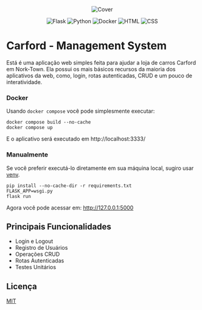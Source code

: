 <p align="center">
  <img src="https://res.cloudinary.com/dnqiosdb6/image/upload/v1665622923/cover/caford-cover_copy_nbjdvs.png" alt="Cover">
</p>

<p align="center">
  <img src="https://img.shields.io/badge/Flask-000000?style=for-the-badge&logo=flask&logoColor=white" alt="Flask">
  <img src="https://img.shields.io/badge/Python-FFD43B?style=for-the-badge&logo=python&logoColor=blue" alt="Python">
  <img src="https://img.shields.io/badge/Docker-2CA5E0?style=for-the-badge&logo=docker&logoColor=white" alt="Docker">
  <img src="https://img.shields.io/badge/HTML5-E34F26?style=for-the-badge&logo=html5&logoColor=white" alt="HTML">
  <img src="https://img.shields.io/badge/CSS3-1572B6?style=for-the-badge&logo=css3&logoColor=white" alt="CSS">
</p>

# Carford - Management System

Está é uma aplicação web simples feita para ajudar a loja de carros Carford em Nork-Town. Ela possui os mais básicos recursos da maioria dos aplicativos da web, como, login, rotas autenticadas, CRUD e um pouco de interatividade.

### Docker

Usando `docker compose` você pode simplesmente executar:

    docker compose build --no-cache
    docker compose up

E o aplicativo será executado em http://localhost:3333/

### Manualmente

Se você preferir executá-lo diretamente em sua máquina local, sugiro usar
[venv](https://docs.python.org/3/library/venv.html).

    pip install --no-cache-dir -r requirements.txt
    FLASK_APP=wsgi.py
    flask run

Agora você pode acessar em:
http://127.0.0.1:5000

## Principais Funcionalidades

- Login e Logout
- Registro de Usuários
- Operações CRUD
- Rotas Autenticadas
- Testes Unitários

## Licença

[MIT]()
